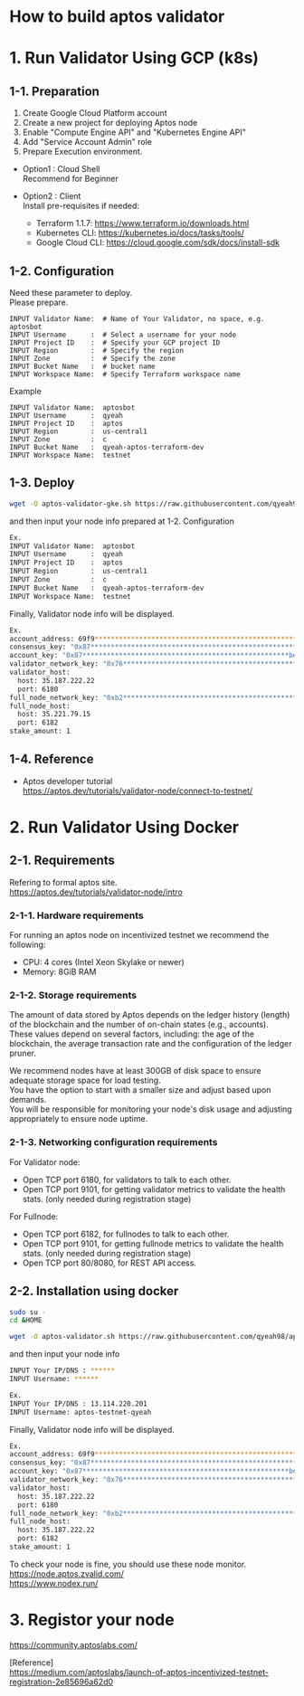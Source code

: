 # How to build aptos validator
  
# 1. Run Validator Using GCP (k8s)

## 1-1. Preparation

1. Create Google Cloud Platform account
2. Create a new project for deploying Aptos node
3. Enable "Compute Engine API" and "Kubernetes Engine API"
4. Add "Service Account Admin" role
5. Prepare Execution environment.

- Option1 : Cloud Shell  
Recommend for Beginner

- Option2 : Client  
Install pre-requisites if needed:

   * Terraform 1.1.7: https://www.terraform.io/downloads.html
   * Kubernetes CLI: https://kubernetes.io/docs/tasks/tools/
   * Google Cloud CLI: https://cloud.google.com/sdk/docs/install-sdk


## 1-2. Configuration
Need these parameter to deploy.  
Please prepare.
```
INPUT Validator Name:  # Name of Your Validator, no space, e.g. aptosbot
INPUT Username      :  # Select a username for your node
INPUT Project ID    :  # Specify your GCP project ID
INPUT Region        :  # Specify the region
INPUT Zone          :  # Specify the zone
INPUT Bucket Name   :  # bucket name
INPUT Workspace Name:  # Specify Terraform workspace name
```

Example
```
INPUT Validator Name:  aptosbot
INPUT Username      :  qyeah
INPUT Project ID    :  aptos
INPUT Region        :  us-central1
INPUT Zone          :  c
INPUT Bucket Name   :  qyeah-aptos-terraform-dev
INPUT Workspace Name:  testnet
```

## 1-3. Deploy
```bash
wget -O aptos-validator-gke.sh https://raw.githubusercontent.com/qyeah98/aptos/main/validator/aptos-validator-gke.sh && chmod +x aptos-validator-gke.sh && ./aptos-validator-gke.sh
```

and then input your node info prepared at 1-2. Configuration

```bash
Ex.
INPUT Validator Name:  aptosbot
INPUT Username      :  qyeah
INPUT Project ID    :  aptos
INPUT Region        :  us-central1
INPUT Zone          :  c
INPUT Bucket Name   :  qyeah-aptos-terraform-dev
INPUT Workspace Name:  testnet
```

Finally, Validator node info will be displayed.

```bash
Ex.
account_address: 69f9***************************************************64ade
consensus_key: "0x87***************************************************9059"
account_key: "0x87***************************************************beb2"
validator_network_key: "0x76***************************************************af2f"
validator_host:
  host: 35.187.222.22
  port: 6180
full_node_network_key: "0xb2***************************************************7856"
full_node_host:
  host: 35.221.79.15
  port: 6182
stake_amount: 1
```


## 1-4. Reference
* Aptos developer tutorial  
https://aptos.dev/tutorials/validator-node/connect-to-testnet/


# 2. Run Validator Using Docker
  
## 2-1. Requirements
Refering to formal aptos site.  
https://aptos.dev/tutorials/validator-node/intro  


### 2-1-1. Hardware requirements
  
For running an aptos node on incentivized testnet we recommend the following:  

* CPU: 4 cores (Intel Xeon Skylake or newer)
* Memory: 8GiB RAM
  

### 2-1-2. Storage requirements  
The amount of data stored by Aptos depends on the ledger history (length) of the blockchain and the number of on-chain states (e.g., accounts).  
These values depend on several factors, including: the age of the blockchain, the average transaction rate and the configuration of the ledger pruner.  

We recommend nodes have at least 300GB of disk space to ensure adequate storage space for load testing.  
You have the option to start with a smaller size and adjust based upon demands.  
You will be responsible for monitoring your node's disk usage and adjusting appropriately to ensure node uptime.  
  
### 2-1-3. Networking configuration requirements
For Validator node:  
* Open TCP port 6180, for validators to talk to each other.
* Open TCP port 9101, for getting validator metrics to validate the health stats. (only needed during registration stage)

For Fullnode:
* Open TCP port 6182, for fullnodes to talk to each other.
* Open TCP port 9101, for getting fullnode metrics to validate the health stats. (only needed during registration stage)
* Open TCP port 80/8080, for REST API access.


## 2-2. Installation using docker
```bash
sudo su -
cd &HOME

wget -O aptos-validator.sh https://raw.githubusercontent.com/qyeah98/aptos/main/validator/aptos-validator.sh && chmod +x aptos-validator.sh && ./aptos-validator.sh
```

and then input your node info

```bash
INPUT Your IP/DNS : ******
INPUT Username: ******

Ex.
INPUT Your IP/DNS : 13.114.220.201
INPUT Username: aptos-testnet-qyeah
```

Finally, Validator node info will be displayed.

```bash
Ex.
account_address: 69f9***************************************************64ade
consensus_key: "0x87***************************************************9059"
account_key: "0x87***************************************************beb2"
validator_network_key: "0x76***************************************************af2f"
validator_host:
  host: 35.187.222.22
  port: 6180
full_node_network_key: "0xb2***************************************************7856"
full_node_host:
  host: 35.187.222.22
  port: 6182
stake_amount: 1
```

To check your node is fine, you should use these node monitor.  
https://node.aptos.zvalid.com/  
https://www.nodex.run/  
  

# 3. Registor your node
https://community.aptoslabs.com/  

[Reference]  
https://medium.com/aptoslabs/launch-of-aptos-incentivized-testnet-registration-2e85696a62d0

